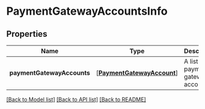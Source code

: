# PaymentGatewayAccountsInfo

## Properties
Name | Type | Description | Notes
------------ | ------------- | ------------- | -------------
**paymentGatewayAccounts** | [[**PaymentGatewayAccount**](PaymentGatewayAccount.md)] | A list of payment gateway accounts. | [optional] 

[[Back to Model list]](../README.md#documentation-for-models) [[Back to API list]](../README.md#documentation-for-api-endpoints) [[Back to README]](../README.md)


